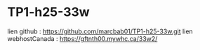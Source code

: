 # TP1-h25-33w

lien github : https://github.com/marcbab01/TP1-h25-33w.git
lien webhostCanada : https://gftnth00.mywhc.ca/33w2/
